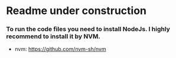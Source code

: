 # Readme under construction

### To run the code files you need to install NodeJs. I highly recommend to install it by NVM.

* nvm: https://github.com/nvm-sh/nvm